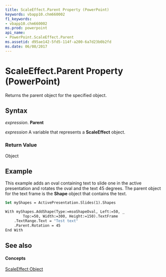 ```yaml
---
title: ScaleEffect.Parent Property (PowerPoint)
keywords: vbapp10.chm660002
f1_keywords:
- vbapp10.chm660002
ms.prod: powerpoint
api_name:
- PowerPoint.ScaleEffect.Parent
ms.assetid: d95ae142-5fd5-114f-a200-6a7d23b0b2fd
ms.date: 06/08/2017
---
```



# ScaleEffect.Parent Property (PowerPoint)

Returns the parent object for the specified object.


## Syntax

 _expression_. **Parent**

 _expression_ A variable that represents a **ScaleEffect** object.


### Return Value

Object


## Example

This example adds an oval containing text to slide one in the active presentation and rotates the oval and the text 45 degrees. The parent object for the text frame is the  **Shape** object that contains the text.


```vb
Set myShapes = ActivePresentation.Slides(1).Shapes

With myShapes.AddShape(Type:=msoShapeOval, Left:=50, _
        Top:=50, Width:=300, Height:=150).TextFrame
    .TextRange.Text = "Test text"
    .Parent.Rotation = 45
End With
```


## See also


#### Concepts


[ScaleEffect Object](PowerPoint.ScaleEffect.md)

